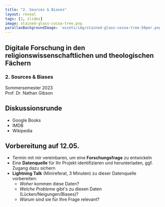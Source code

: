```yaml
---
title: "2. Sources & Biases"
layout: reveal
tags: [2, slides]
image: stained-glass-cocoa-tree.png
parallaxBackgroundImage: 'assets/img/stained-glass-cocoa-tree-50per.png'
---
```


## Digitale Forschung in den religionswissenschaftlichen und theologischen Fächern

### 2. Sources & Biases

Sommersemester 2023  
Prof. Dr. Nathan Gibson

## Diskussionsrunde

- Google Books
- IMDB
- Wikipedia

## Vorbereitung auf 12.05.

- Termin mit mir vereinbaren, um eine **Forschungsfrage** zu entwickeln
- Eine **Datenquelle** für Ihr Projekt identifizieren und herunterladen, ggf. Zugang dazu sichern
- **Lightning Talk** (Minireferat, 3 Minuten) zu dieser Datenquelle vorbereiten:
  - _Woher_ kommen diese Daten?
  - _Welche Probleme_ gibt's zu diesen Daten (Lücken/Neigungen/Biases)?
  - _Warum_ sind sie für Ihre Frage relevant?

